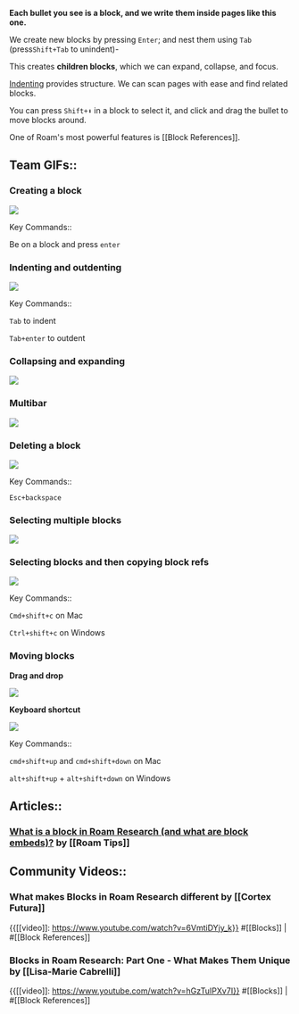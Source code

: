**Each bullet you see is a __block__, and we write them inside pages like this one.**

We create new blocks by pressing `Enter`; and nest them using `Tab` (press`Shift+Tab` to unindent)-

This creates __children blocks__, which we can expand, collapse, and focus. 

[Indenting]([[Indentation]]) provides structure. We can scan pages with ease and find related blocks. 

You can press `Shift+⬇` in a block to select it, and click and drag the bullet to move blocks around.

One of Roam's most powerful features is [[Block References]].

## Team GIFs::

### Creating a block

![](https://firebasestorage.googleapis.com/v0/b/firescript-577a2.appspot.com/o/imgs%2Fapp%2Fhelp-documentation%2F4KKGac0myW.gif?alt=media&token=23236602-27d8-4e00-aa2a-259a5d1562f3)

Key Commands::

Be on a block and press `enter`

### Indenting and outdenting

![](https://firebasestorage.googleapis.com/v0/b/firescript-577a2.appspot.com/o/imgs%2Fapp%2Fhelp-documentation%2FOMLRPp1fPc.gif?alt=media&token=72fc6367-48f3-4b02-b740-f5baa7178973)

Key Commands::

`Tab` to indent

`Tab+enter` to outdent

### Collapsing and expanding

![](https://firebasestorage.googleapis.com/v0/b/firescript-577a2.appspot.com/o/imgs%2Fapp%2Fhelp-documentation%2FC5HT7C2C1X.gif?alt=media&token=d5193776-200a-4dcc-9957-13543c7bc213)

### Multibar

![](https://firebasestorage.googleapis.com/v0/b/firescript-577a2.appspot.com/o/imgs%2Fapp%2Fhelp-documentation%2Fj9ezPYAzrK.gif?alt=media&token=d159ce29-2c07-4a68-aa4c-52b75b632904)

### Deleting a block

![](https://firebasestorage.googleapis.com/v0/b/firescript-577a2.appspot.com/o/imgs%2Fapp%2Fhelp-documentation%2FJMqg0xNnlb.gif?alt=media&token=f0665abb-06f0-4d1d-97fe-2c65bea1699c)

Key Commands::

`Esc+backspace`

### Selecting multiple blocks

![](https://firebasestorage.googleapis.com/v0/b/firescript-577a2.appspot.com/o/imgs%2Fapp%2Fhelp-documentation%2F_gqm2vZh9H.gif?alt=media&token=01a5a243-47cc-4e45-ad82-5668e3808fd3)

### Selecting blocks and then copying block refs

![](https://firebasestorage.googleapis.com/v0/b/firescript-577a2.appspot.com/o/imgs%2Fapp%2Fhelp-documentation%2Fl44WdD6W-a.gif?alt=media&token=6dab5147-938c-4a3b-af1a-21f808024ed5)

Key Commands::

`Cmd+shift+c` on Mac

`Ctrl+shift+c` on Windows

### Moving blocks

**Drag and drop**

![](https://firebasestorage.googleapis.com/v0/b/firescript-577a2.appspot.com/o/imgs%2Fapp%2Fhelp-documentation%2FbzKfwa_bqQ.gif?alt=media&token=227b9e1c-a42e-4e34-b2d0-840084b2040f)

**Keyboard shortcut**

![](https://firebasestorage.googleapis.com/v0/b/firescript-577a2.appspot.com/o/imgs%2Fapp%2Fhelp-documentation%2FpVFK4Mz-u5.gif?alt=media&token=cebec529-95d9-41b8-8613-48ad41cf0067)

Key Commands::

`cmd+shift+up` and `cmd+shift+down` on Mac

`alt+shift+up` + `alt+shift+down` on Windows

## Articles::

### [What is a block in Roam Research (and what are block embeds)?](https://www.roamtips.com/home/what-is-block-roam-research) by [[Roam Tips]]

## Community Videos::

### What makes Blocks in Roam Research different by [[Cortex Futura]]

{{[[video]]: https://www.youtube.com/watch?v=6VmtiDYjy_k}}
#[[Blocks]] | #[[Block References]]

### Blocks in Roam Research: Part One - What Makes Them Unique by [[Lisa-Marie Cabrelli]]

{{[[video]]: https://www.youtube.com/watch?v=hGzTuIPXv7I}}
#[[Blocks]] | #[[Block References]]

